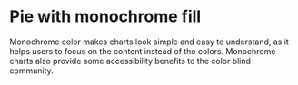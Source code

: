 # Pie with monochrome fill
Monochrome color makes charts look simple and easy to understand, as it helps users to focus on the content instead of the colors. Monochrome charts also provide some accessibility benefits to the color blind community.
